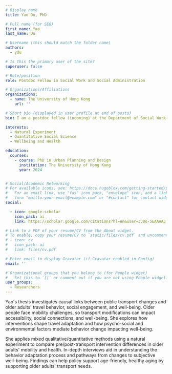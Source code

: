 ```yaml
---
# Display name
title: Yao Du, PhD

# Full name (for SEO)
first_name: Yao
last_name: Du

# Username (this should match the folder name)
authors:
  - ydu

# Is this the primary user of the site?
superuser: false

# Role/position
role: Postdoc Fellow in Social Work and Social Administration

# Organizations/Affiliations
organizations:
  - name: The University of Hong Kong
    url: ''

# Short bio (displayed in user profile at end of posts)
bio: I am a postdoc fellow (incoming) at the Department of Social Work and Social Administration, HKU. My research interests focus on public transport and urban redevelopment and their health impact on older people in Hong Kong. I hold a PhD from HKU Urban Planning and Design, focusing on Transport and Healthy Ageing. Before my Doctoral study, I had three years of working experience as a research assistant in sociology and housing studies.

interests:
  - Natural Experiment
  - Quantitative Social Science
  - Wellbeing and Health

education:
  courses:
    - course: PhD in Urban Planning and Design
      institution: The University of Hong Kong
      year: 2024


# Social/Academic Networking
# For available icons, see: https://docs.hugoblox.com/getting-started/page-builder/#icons
#   For an email link, use "fas" icon pack, "envelope" icon, and a link in the
#   form "mailto:your-email@example.com" or "#contact" for contact widget.
social:

  - icon: google-scholar
    icon_pack: ai
    link: https://scholar.google.com/citations?hl=en&user=3J0o-5EAAAAJ

# Link to a PDF of your resume/CV from the About widget.
# To enable, copy your resume/CV to `static/files/cv.pdf` and uncomment the lines below.
# - icon: cv
#   icon_pack: ai
#   link: files/cv.pdf

# Enter email to display Gravatar (if Gravatar enabled in Config)
email: ''

# Organizational groups that you belong to (for People widget)
#   Set this to `[]` or comment out if you are not using People widget.
user_groups:
  - Researchers
---
```


Yao's thesis investigates causal links between public transport changes and older adults' travel behavior, social engagement, and well-being. Older people face mobility challenges, so transport modifications can impact accessibility, social connections, and well-being. She explores how interventions shape travel adaptation and how psycho-social and environmental factors mediate behavior change impacting well-being.

She applies mixed qualitative/quantitative methods using a natural experiment to compare pre/post-transport intervention differences in older adults' mobility and health. In-depth interviews aid in understanding the behavior adaptation process and pathways from changes to subjective well-being. Findings can help policy support age-friendly, healthy aging by supporting older adults' transport needs.